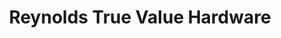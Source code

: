 ---
title: "Reynolds True Value Hardware"
url: /pensacola/reynolds-true-value-hardware/
shop: hardware
---